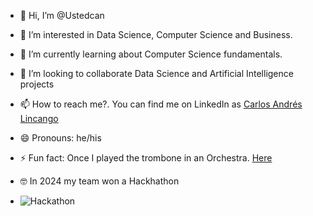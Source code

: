 - 👋 Hi, I’m @Ustedcan
- 👀 I’m interested in Data Science, Computer Science and Business.
- 🌱 I’m currently learning about Computer Science fundamentals.
- 💞️ I’m looking to collaborate Data Science and Artificial Intelligence projects
- 📫 How to reach me?. You can find me on LinkedIn as [Carlos Andrés Lincango](https://www.linkedin.com/in/carlos-andr%C3%A9s-lincango-2b5a60132/?originalSubdomain=ec)
- 😄 Pronouns: he/his
- ⚡ Fun fact: Once I played the trombone in an Orchestra. [Here](https://www.youtube.com/watch?v=jw0Ja6U1H2A&ab_channel=CarlosAndr%C3%A9s)

- 🤓 In 2024 my team won a Hackhathon
- ![Hackathon](https://lh3.googleusercontent.com/pw/AP1GczP_KXX9dQguXqIEi4YGaNwhWTly2S-4SlxvCVjxq0wL0s1G4TICic7Ic4mYzDDeRTYCg0m5d5la42RmCZPtVlt7vulOqYtszhvwYbj2RAjY2FbbZH8RgSXFuoOJo0ZTgDvZ6xMQnlalxsDOQqLsW_alw5qMcCnRRm051k0TMoBqIX_kL4Eej1nh5gSzcJSCqpJKy69ib-oHYXWHcOtOp4Pj3DohTaeMi3zHMc0C1hbrM5qAw8qu7F7vbsc6e2irgRNVqgjR9LL5RckKnbAcVhymeNi8N0daFnjU8LQAkQD_kIoXFFruAOEv1KnBOm-UVALMoNUVzXXYDJD9Oa2ybgnTzgH4jHyVZJGopTPz-wSuvYvg21_RFawhZFoZ4pFIbarSz1eS9A45l8NKURcurAJRi_E-xHo23Lpg3MGvcLTu-ouhMhO_5uB23qFDYdSh8MqOz0wlr7tMOIQyC47vfwOx85QV2UmOMcC0JQirdY7hKjulBlYUI8_tUWGWDf52XOfbs8LpM7mrtKDdKEmF8M2Yp_x4_a3uDBz5V8WBi4AQZyrTWgpy9dLpa2BbCrZwaXqgwgUME-8dpqpuzBAhYBqzYSN0qQ1OvJJPovJsCixegcmhBzzjKK9oM81sj2IM0kiKfURa0HtWF1C1vL5xTnQEFBZ0YCHFbyLZsvwnMEOG_t2cJmRj5YB0TmXyb4mNdta3omI4xpIPHkBLXshDDsmbt0zToeCxGpyJqimDT5f7CKEsSOQ1Qy3-yhrRPIEiWOOezGscYaPxisARPOC9Uhs3JzyfyPSCNaLTgUxbtZFrCC40Q4tkO5x8MuJ33n-Gu4vziS2rZfoyPoC6-WsANXfWdPeT_P4wTxKES_UQGFp_IGy445W3MZ9mEr8-MO4hKjW4Znalp8ovAy6kWY-FBHqR_dKP=w806-h607-s-no-gm?authuser=0)


<!---
Ustedcan/Ustedcan is a ✨ special ✨ repository because its `README.md` (this file) appears on your GitHub profile.
You can click the Preview link to take a look at your changes.
--->
